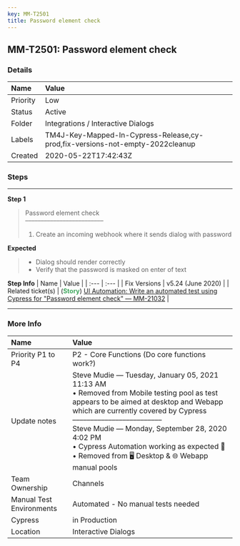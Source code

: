 ```yaml
---
key: MM-T2501
title: Password element check
---
```


## MM-T2501: Password element check

### Details

| Name     | Value                                                                         |
| :------- | :---------------------------------------------------------------------------- |
| Priority | Low                                                                           |
| Status   | Active                                                                        |
| Folder   | Integrations / Interactive Dialogs                                            |
| Labels   | TM4J-Key-Mapped-In-Cypress-Release,cy-prod,fix-versions-not-empty-2022cleanup |
| Created  | 2020-05-22T17:42:43Z                                                          |

### Steps

<hr/>

**Step 1**

> <article>Password element check<br>–––––––––––––––––––––––––<ol><li>Create an incoming webhook where it sends dialog with password</li></ol></article>

**Expected**

> <article><ul><li>Dialog should render correctly</li><li>Verify that the password is masked on enter of text</li></ul></article>

**Step Info**
| Name | Value |
| :--- | :--- |
| Fix Versions | v5.24 (June 2020) |
| Related ticket(s) | (<strong><span style="color: rgb(65, 168, 95);">Story</span></strong>) <a href="https://mattermost.atlassian.net/browse/MM-21032">UI Automation: Write an automated test using Cypress for "Password element check" — MM-21032</a> |

<hr/>

### More Info

| Name                     | Value                                                                                                                                                                                                                                                                                                                                                                   |
| :----------------------- | :---------------------------------------------------------------------------------------------------------------------------------------------------------------------------------------------------------------------------------------------------------------------------------------------------------------------------------------------------------------------- |
| Priority P1 to P4        | P2 - Core Functions (Do core functions work?)                                                                                                                                                                                                                                                                                                                           |
| Update notes             | Steve Mudie — Tuesday, January 05, 2021 11:13 AM<br>• Removed from Mobile testing pool as test appears to be aimed at desktop and Webapp which are currently covered by Cypress<br>–––––––––––––––––––––––––<br>Steve Mudie — Monday, September 28, 2020 4:02 PM<br>• Cypress Automation working as expected 🎉<br>• Removed from 🖥️ Desktop &amp; 🌐 Webapp manual pools |
| Team Ownership           | Channels                                                                                                                                                                                                                                                                                                                                                                |
| Manual Test Environments | Automated - No manual tests needed                                                                                                                                                                                                                                                                                                                                      |
| Cypress                  | in Production                                                                                                                                                                                                                                                                                                                                                           |
| Location                 | Interactive Dialogs                                                                                                                                                                                                                                                                                                                                                     |
